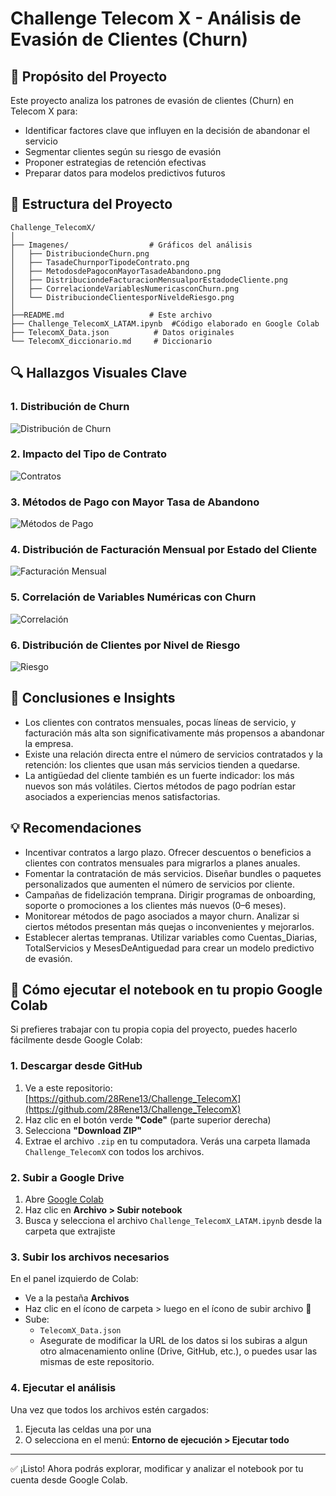 # Challenge Telecom X - Análisis de Evasión de Clientes (Churn)

## 📌 Propósito del Proyecto

Este proyecto analiza los patrones de evasión de clientes (Churn) en Telecom X para:
- Identificar factores clave que influyen en la decisión de abandonar el servicio
- Segmentar clientes según su riesgo de evasión
- Proponer estrategias de retención efectivas
- Preparar datos para modelos predictivos futuros


## 📂 Estructura del Proyecto
```
Challenge_TelecomX/
│
├── Imagenes/                  # Gráficos del análisis
│   ├── DistribuciondeChurn.png
│   ├── TasadeChurnporTipodeContrato.png
│   ├── MetodosdePagoconMayorTasadeAbandono.png
│   ├── DistribuciondeFacturacionMensualporEstadodeCliente.png
│   ├── CorrelaciondeVariablesNumericasconChurn.png
│   └── DistribuciondeClientesporNiveldeRiesgo.png
│
├──README.md                   # Este archivo
├── Challenge_TelecomX_LATAM.ipynb  #Código elaborado en Google Colab
├── TelecomX_Data.json          # Datos originales
└── TelecomX_diccionario.md     # Diccionario
```


## 🔍 Hallazgos Visuales Clave

### 1. Distribución de Churn
![Distribución de Churn](https://raw.githubusercontent.com/28Rene13/Challenge_TelecomX/main/Imagenes/DistribuciondeChurn.png)

### 2. Impacto del Tipo de Contrato
![Contratos](https://raw.githubusercontent.com/28Rene13/Challenge_TelecomX/main/Imagenes/TasadeChurnporTipodeContrato.png)

### 3. Métodos de Pago con Mayor Tasa de Abandono
![Métodos de Pago](https://raw.githubusercontent.com/28Rene13/Challenge_TelecomX/main/Imagenes/MetodosdePagoconMayorTasadeAbandono.png)

### 4. Distribución de Facturación Mensual por Estado del Cliente
![Facturación Mensual](https://raw.githubusercontent.com/28Rene13/Challenge_TelecomX/main/Imagenes/DistribuciondeFacturacionMensualporEstadodeCliente.png)

### 5. Correlación de Variables Numéricas con Churn
![Correlación](https://raw.githubusercontent.com/28Rene13/Challenge_TelecomX/main/Imagenes/CorrelaciondeVariablesNumericasconChurn.png)

### 6. Distribución de Clientes por Nivel de Riesgo
![Riesgo](https://raw.githubusercontent.com/28Rene13/Challenge_TelecomX/main/Imagenes/DistribuciondeClientesporNiveldeRiesgo.png)


## 🔹 Conclusiones e Insights

- Los clientes con contratos mensuales, pocas líneas de servicio, y facturación más alta son significativamente más propensos a abandonar la empresa.
- Existe una relación directa entre el número de servicios contratados y la retención: los clientes que usan más servicios tienden a quedarse.
 - La antigüedad del cliente también es un fuerte indicador: los más nuevos son más volátiles.
Ciertos métodos de pago podrían estar asociados a experiencias menos satisfactorias.


## 💡 Recomendaciones

- Incentivar contratos a largo plazo. Ofrecer descuentos o beneficios a clientes con contratos mensuales para migrarlos a planes anuales.
- Fomentar la contratación de más servicios. Diseñar bundles o paquetes personalizados que aumenten el número de servicios por cliente.
- Campañas de fidelización temprana. Dirigir programas de onboarding, soporte o promociones a los clientes más nuevos (0–6 meses).
- Monitorear métodos de pago asociados a mayor churn. Analizar si ciertos métodos presentan más quejas o inconvenientes y mejorarlos.
- Establecer alertas tempranas. Utilizar variables como Cuentas_Diarias, TotalServicios y MesesDeAntiguedad para crear un modelo predictivo de evasión.


## 🚀 Cómo ejecutar el notebook en tu propio Google Colab

Si prefieres trabajar con tu propia copia del proyecto, puedes hacerlo fácilmente desde Google Colab:

### 1. Descargar desde GitHub

1. Ve a este repositorio: [https://github.com/28Rene13/Challenge_TelecomX](https://github.com/28Rene13/Challenge_TelecomX)
2. Haz clic en el botón verde **"Code"** (parte superior derecha)
3. Selecciona **"Download ZIP"**
4. Extrae el archivo `.zip` en tu computadora. Verás una carpeta llamada `Challenge_TelecomX` con todos los archivos.

### 2. Subir a Google Drive

1. Abre [Google Colab](https://colab.research.google.com/)
2. Haz clic en **Archivo > Subir notebook**
3. Busca y selecciona el archivo `Challenge_TelecomX_LATAM.ipynb` desde la carpeta que extrajiste

### 3. Subir los archivos necesarios

En el panel izquierdo de Colab:
- Ve a la pestaña **Archivos**
- Haz clic en el ícono de carpeta > luego en el ícono de subir archivo 📁
- Sube:
  - `TelecomX_Data.json`
  - Asegurate de modificar la URL de los datos si los subiras a algun otro almacenamiento online (Drive, GitHub, etc.), o puedes usar las mismas de este repositorio.

### 4. Ejecutar el análisis

Una vez que todos los archivos estén cargados:
1. Ejecuta las celdas una por una
2. O selecciona en el menú: **Entorno de ejecución > Ejecutar todo**

---

✅ ¡Listo! Ahora podrás explorar, modificar y analizar el notebook por tu cuenta desde Google Colab.

